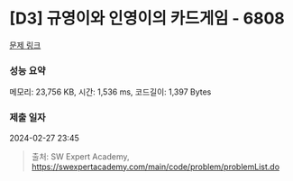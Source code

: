 # [D3] 규영이와 인영이의 카드게임 - 6808 

[문제 링크](https://swexpertacademy.com/main/code/problem/problemDetail.do?contestProbId=AWgv9va6HnkDFAW0) 

### 성능 요약

메모리: 23,756 KB, 시간: 1,536 ms, 코드길이: 1,397 Bytes

### 제출 일자

2024-02-27 23:45



> 출처: SW Expert Academy, https://swexpertacademy.com/main/code/problem/problemList.do